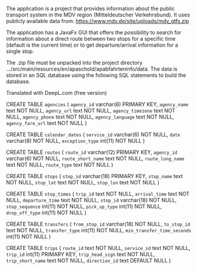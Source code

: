 The application is a project that provides information about the public transport system in the MDV region (Mitteldeutscher Verkehrsbund).
It uses publicly available data from: https://www.mdv.de/site/uploads/mdv_gtfs.zip

The application has a JavaFx GUI that offers the possibility to search for information about a direct route between two stops for a specific time (default is the current time) 
or to get departure/arrival information for a single stop.

The .zip file must be unpacked into the project directory .../src/main/resources/en/apaschold/apabfahrteninfo/data.
The data is stored in an SQL database using the following SQL statements to build the database.

Translated with DeepL.com (free version)

CREATE TABLE `agencies` (
  `agency_id` varchar(6) PRIMARY KEY,
  `agency_name` text NOT NULL,
  `agency_url` text NOT NULL,
  `agency_timezone` text NOT NULL,
  `agency_phone` text NOT NULL,
  `agency_language` text NOT NULL,
  `agency_fare_url` text NOT NULL
)

CREATE TABLE `calendar_dates` (
  `service_id` varchar(6) NOT NULL,
  `date` varchar(8) NOT NULL,
  `exception_type` int(11) NOT NULL
)

CREATE TABLE `routes` (
  `route_id` varchar(12) PRIMARY KEY,
  `agency_id` varchar(6) NOT NULL,
  `route_short_name` text NOT NULL,
  `route_long_name` text NOT NULL,
  `route_type` text NOT NULL
)

CREATE TABLE `stops` (
  `stop_id` varchar(18) PRIMARY KEY,
  `stop_name` text NOT NULL,
  `stop_lat` text NOT NULL,
  `stop_lon` text NOT NULL
)

CREATE TABLE `stop_times` (
  `trip_id` text NOT NULL,
  `arrival_time` text NOT NULL,
  `departure_time` text NOT NULL,
  `stop_id` varchar(18) NOT NULL,
  `stop_sequence` int(11) NOT NULL,
  `pick_up_type` int(11) NOT NULL,
  `drop_off_type` int(11) NOT NULL
)

CREATE TABLE `transfers` (
  `from_stop_id` varchar(18) NOT NULL,
  `to_stop_id` text NOT NULL,
  `transfer_type` int(11) NOT NULL,
  `min_transfer_time_seconds` int(11) NOT NULL
)

CREATE TABLE `trips` (
  `route_id` text NOT NULL,
  `service_id` text NOT NULL,
  `trip_id` int(11) PRIMARY KEY,
  `trip_head_sign` text NOT NULL,
  `trip_short_name` text NOT NULL,
  `direction_id` text DEFAULT NULL
)
